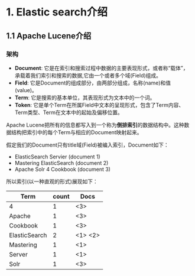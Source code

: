 # 1. Elastic search介绍

## 1.1 Apache  Lucene介绍

### 架构

- **Document**:  它是在索引和搜索过程中数据的主要表现形式，或者称“载体”，承载着我们索引和搜索的数据,它由一个或者多个域(Field)组成。
- **Field**:   它是Document的组成部分，由两部分组成，名称(name)和值(value)。
- **Term**:  它是搜索的基本单位，其表现形式为文本中的一个词。
- **Token**:  它是单个Term在所属Field中文本的呈现形式，包含了Term内容、Term类型、Term在文本中的起始及偏移位置。

Apache Lucene把所有的信息都写入到一个称为**倒排索引**的数据结构中。这种数据结构把索引中的每个Term与相应的Document映射起来。

假定我们的Document只有title域(Field)被编入索引，Document如下：

- ElasticSearch Servier (document 1)
- Mastering ElasticSearch (document 2)
- Apache Solr 4 Cookbook (document 3)

所以索引(以一种直观的形式)展现如下：

| Term          | count | Docs    |
| ------------- | ----- | ------- |
| 4             | 1     | <3>     |
| Apache        | 1     | <3>     |
| Cookbook      | 1     | <3>     |
| ElasticSearch | 2     | <1> <2> |
| Mastering     | 1     | <1>     |
| Server        | 1     | <1>     |
| Solr          | 1     | <3>     |

